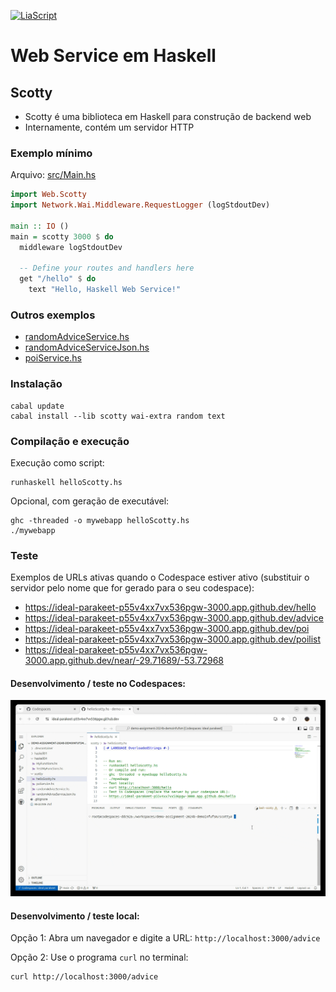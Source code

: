 <!--
author:   Andrea Charão

email:    andrea@inf.ufsm.br

version:  0.0.1

language: PT-BR

narrator: Brazilian Portuguese Female

comment:  Material de apoio para a disciplina
          ELC117 - Paradigmas de Programação
          da Universidade Federal de Santa Maria

translation: English  translations/English.md

link:     https://cdn.jsdelivr.net/chartist.js/latest/chartist.min.css

script:   https://cdn.jsdelivr.net/chartist.js/latest/chartist.min.js

-->

<!--
nvm use v14.21.1
liascript-devserver --input README.md --port 3001 --live
https://liascript.github.io/course/?https://raw.githubusercontent.com/AndreaInfUFSM/elc117-2023b/master/classes/09/README.md
-->

[![LiaScript](https://raw.githubusercontent.com/LiaScript/LiaScript/master/badges/course.svg)](https://liascript.github.io/course/?https://raw.githubusercontent.com/AndreaInfUFSM/elc117-2024b/main/projects/scotty/README.md)

# Web Service em Haskell


## Scotty

- Scotty é uma biblioteca em Haskell para construção de backend web
- Internamente, contém um servidor HTTP


### Exemplo mínimo


Arquivo: [src/Main.hs](src/helloScotty.hs)

``` haskell
import Web.Scotty
import Network.Wai.Middleware.RequestLogger (logStdoutDev)

main :: IO ()
main = scotty 3000 $ do
  middleware logStdoutDev

  -- Define your routes and handlers here
  get "/hello" $ do
    text "Hello, Haskell Web Service!"

```

### Outros exemplos

- [randomAdviceService.hs](src/randomAdviceService.hs)
- [randomAdviceServiceJson.hs](src/randomAdviceServiceJson.hs)
- [poiService.hs](src/poiService.hs)


### Instalação

```
cabal update
cabal install --lib scotty wai-extra random text
```

### Compilação e execução


Execução como script:

```
runhaskell helloScotty.hs
```

Opcional, com geração de executável:

```
ghc -threaded -o mywebapp helloScotty.hs
./mywebapp
```



### Teste

Exemplos de URLs ativas quando o Codespace estiver ativo (substituir o servidor pelo nome que for gerado para o seu codespace):

- https://ideal-parakeet-p55v4xx7vx536pgw-3000.app.github.dev/hello
- https://ideal-parakeet-p55v4xx7vx536pgw-3000.app.github.dev/advice
- https://ideal-parakeet-p55v4xx7vx536pgw-3000.app.github.dev/poi
- https://ideal-parakeet-p55v4xx7vx536pgw-3000.app.github.dev/poilist
- https://ideal-parakeet-p55v4xx7vx536pgw-3000.app.github.dev/near/-29.71689/-53.72968


#### Desenvolvimento / teste no Codespaces:




![](img/run-in-codespace-1.gif)


#### Desenvolvimento / teste local:

Opção 1: Abra um navegador e digite a URL: `http://localhost:3000/advice`

Opção 2: Use o programa `curl` no terminal: 

```
curl http://localhost:3000/advice
```



